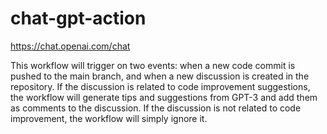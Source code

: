 # chat-gpt-action

https://chat.openai.com/chat 

This workflow will trigger on two events: when a new code commit is pushed to the main branch, and when a new discussion is created in the repository. If the discussion is related to code improvement suggestions, the workflow will generate tips and suggestions from GPT-3 and add them as comments to the discussion. If the discussion is not related to code improvement, the workflow will simply ignore it.
